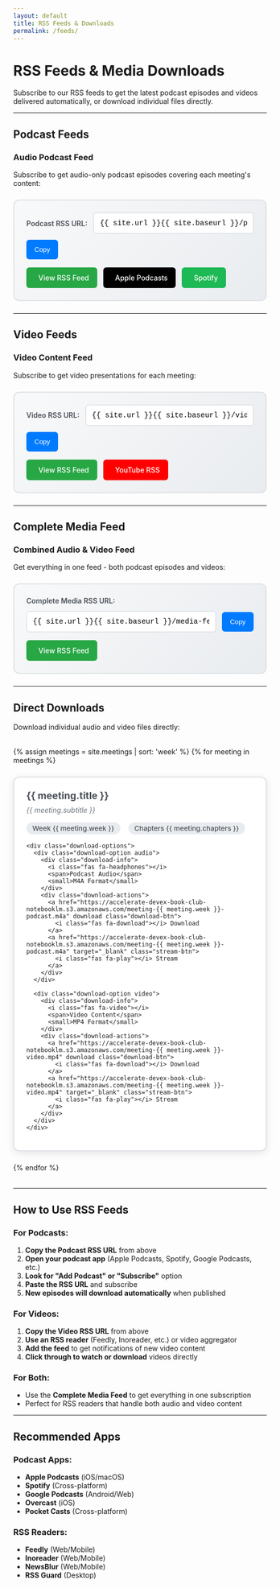 ```yaml
---
layout: default
title: RSS Feeds & Downloads
permalink: /feeds/
---
```


# <i class="fas fa-rss"></i> RSS Feeds & Media Downloads

Subscribe to our RSS feeds to get the latest podcast episodes and videos delivered automatically, or download individual files directly.

---

## <i class="fas fa-podcast"></i> Podcast Feeds

### Audio Podcast Feed

Subscribe to get audio-only podcast episodes covering each meeting's content:

<div class="feed-subscription-box">
  <div class="feed-url-container">
    <label for="podcast-feed-url">Podcast RSS URL:</label>
    <input type="text" id="podcast-feed-url" value="{{ site.url }}{{ site.baseurl }}/podcast.xml" readonly>
    <button type="button" onclick="copyToClipboard('podcast-feed-url')" class="copy-btn">
      <i class="fas fa-copy"></i> Copy
    </button>
  </div>
  
  <div class="feed-actions">
    <a href="{{ site.baseurl }}/podcast.xml" class="feed-link" target="_blank">
      <i class="fas fa-rss"></i> View RSS Feed
    </a>
    <a href="https://podcasts.apple.com/podcast/subscribe?url={{ site.url | url_encode }}{{ site.baseurl | url_encode }}/podcast.xml" class="subscribe-link apple" target="_blank">
      <i class="fab fa-apple"></i> Apple Podcasts
    </a>
    <a href="https://open.spotify.com/show/rss?url={{ site.url | url_encode }}{{ site.baseurl | url_encode }}/podcast.xml" class="subscribe-link spotify" target="_blank">
      <i class="fab fa-spotify"></i> Spotify
    </a>
  </div>
</div>

---

## <i class="fas fa-video"></i> Video Feeds

### Video Content Feed

Subscribe to get video presentations for each meeting:

<div class="feed-subscription-box">
  <div class="feed-url-container">
    <label for="video-feed-url">Video RSS URL:</label>
    <input type="text" id="video-feed-url" value="{{ site.url }}{{ site.baseurl }}/videos.xml" readonly>
    <button type="button" onclick="copyToClipboard('video-feed-url')" class="copy-btn">
      <i class="fas fa-copy"></i> Copy
    </button>
  </div>
  
  <div class="feed-actions">
    <a href="{{ site.baseurl }}/videos.xml" class="feed-link" target="_blank">
      <i class="fas fa-rss"></i> View RSS Feed
    </a>
    <a href="https://www.youtube.com/feed/rss?url={{ site.url | url_encode }}{{ site.baseurl | url_encode }}/videos.xml" class="subscribe-link youtube" target="_blank">
      <i class="fab fa-youtube"></i> YouTube RSS
    </a>
  </div>
</div>

---

## <i class="fas fa-download"></i> Complete Media Feed

### Combined Audio & Video Feed

Get everything in one feed - both podcast episodes and videos:

<div class="feed-subscription-box">
  <div class="feed-url-container">
    <label for="complete-feed-url">Complete Media RSS URL:</label>
    <input type="text" id="complete-feed-url" value="{{ site.url }}{{ site.baseurl }}/media-feed.xml" readonly>
    <button type="button" onclick="copyToClipboard('complete-feed-url')" class="copy-btn">
      <i class="fas fa-copy"></i> Copy
    </button>
  </div>
  
  <div class="feed-actions">
    <a href="{{ site.baseurl }}/media-feed.xml" class="feed-link" target="_blank">
      <i class="fas fa-rss"></i> View RSS Feed
    </a>
  </div>
</div>

---

## <i class="fas fa-cloud-download-alt"></i> Direct Downloads

Download individual audio and video files directly:

<div class="downloads-grid">
  {% assign meetings = site.meetings | sort: 'week' %}
  {% for meeting in meetings %}
  <div class="download-card">
    <div class="download-header">
      <h3>{{ meeting.title }}</h3>
      <p>{{ meeting.subtitle }}</p>
      <div class="meeting-meta">
        <span class="meeting-week">Week {{ meeting.week }}</span>
        <span class="meeting-chapters">Chapters {{ meeting.chapters }}</span>
      </div>
    </div>
    
    <div class="download-options">
      <div class="download-option audio">
        <div class="download-info">
          <i class="fas fa-headphones"></i>
          <span>Podcast Audio</span>
          <small>M4A Format</small>
        </div>
        <div class="download-actions">
          <a href="https://accelerate-devex-book-club-notebooklm.s3.amazonaws.com/meeting-{{ meeting.week }}-podcast.m4a" download class="download-btn">
            <i class="fas fa-download"></i> Download
          </a>
          <a href="https://accelerate-devex-book-club-notebooklm.s3.amazonaws.com/meeting-{{ meeting.week }}-podcast.m4a" target="_blank" class="stream-btn">
            <i class="fas fa-play"></i> Stream
          </a>
        </div>
      </div>
      
      <div class="download-option video">
        <div class="download-info">
          <i class="fas fa-video"></i>
          <span>Video Content</span>
          <small>MP4 Format</small>
        </div>
        <div class="download-actions">
          <a href="https://accelerate-devex-book-club-notebooklm.s3.amazonaws.com/meeting-{{ meeting.week }}-video.mp4" download class="download-btn">
            <i class="fas fa-download"></i> Download
          </a>
          <a href="https://accelerate-devex-book-club-notebooklm.s3.amazonaws.com/meeting-{{ meeting.week }}-video.mp4" target="_blank" class="stream-btn">
            <i class="fas fa-play"></i> Stream
          </a>
        </div>
      </div>
    </div>
  </div>
  {% endfor %}
</div>

---

## <i class="fas fa-question-circle"></i> How to Use RSS Feeds

### For Podcasts:

1. **Copy the Podcast RSS URL** from above
2. **Open your podcast app** (Apple Podcasts, Spotify, Google Podcasts, etc.)
3. **Look for "Add Podcast" or "Subscribe"** option
4. **Paste the RSS URL** and subscribe
5. **New episodes will download automatically** when published

### For Videos:

1. **Copy the Video RSS URL** from above
2. **Use an RSS reader** (Feedly, Inoreader, etc.) or video aggregator
3. **Add the feed** to get notifications of new video content
4. **Click through to watch or download** videos directly

### For Both:

- Use the **Complete Media Feed** to get everything in one subscription
- Perfect for RSS readers that handle both audio and video content

---

## <i class="fas fa-mobile-alt"></i> Recommended Apps

### Podcast Apps:

- **Apple Podcasts** (iOS/macOS)
- **Spotify** (Cross-platform)
- **Google Podcasts** (Android/Web)
- **Overcast** (iOS)
- **Pocket Casts** (Cross-platform)

### RSS Readers:

- **Feedly** (Web/Mobile)
- **Inoreader** (Web/Mobile)
- **NewsBlur** (Web/Mobile)
- **RSS Guard** (Desktop)

<style>
/* Feed Subscription Styling */
.feed-subscription-box {
  background: linear-gradient(135deg, #f8f9fa, #e9ecef);
  border: 2px solid #dee2e6;
  border-radius: 12px;
  padding: 1.5rem;
  margin: 1.5rem 0;
}

.feed-url-container {
  display: flex;
  align-items: center;
  gap: 0.75rem;
  margin-bottom: 1rem;
  flex-wrap: wrap;
}

.feed-url-container label {
  font-weight: 600;
  color: #495057;
  white-space: nowrap;
}

.feed-url-container input {
  flex: 1;
  padding: 0.75rem;
  border: 1px solid #ced4da;
  border-radius: 6px;
  font-family: 'Courier New', monospace;
  font-size: 0.9rem;
  background: white;
  min-width: 300px;
}

.copy-btn {
  background: #007bff;
  color: white;
  border: none;
  padding: 0.75rem 1rem;
  border-radius: 6px;
  cursor: pointer;
  transition: background 0.2s ease;
  white-space: nowrap;
}

.copy-btn:hover {
  background: #0056b3;
}

.feed-actions {
  display: flex;
  gap: 0.75rem;
  flex-wrap: wrap;
}

.feed-link, .subscribe-link {
  display: inline-flex;
  align-items: center;
  gap: 0.5rem;
  padding: 0.75rem 1rem;
  border-radius: 6px;
  text-decoration: none;
  font-weight: 500;
  transition: all 0.2s ease;
}

.feed-link {
  background: #28a745;
  color: white;
}

.feed-link:hover {
  background: #1e7e34;
  color: white;
}

.subscribe-link.apple {
  background: #000;
  color: white;
}

.subscribe-link.apple:hover {
  background: #333;
  color: white;
}

.subscribe-link.spotify {
  background: #1db954;
  color: white;
}

.subscribe-link.spotify:hover {
  background: #1ed760;
  color: white;
}

.subscribe-link.youtube {
  background: #ff0000;
  color: white;
}

.subscribe-link.youtube:hover {
  background: #cc0000;
  color: white;
}

/* Downloads Grid */
.downloads-grid {
  display: grid;
  grid-template-columns: repeat(auto-fit, minmax(400px, 1fr));
  gap: 1.5rem;
  margin: 2rem 0;
}

.download-card {
  background: white;
  border: 2px solid #dee2e6;
  border-radius: 12px;
  padding: 1.5rem;
  box-shadow: 0 4px 15px rgba(0, 0, 0, 0.1);
  transition: transform 0.2s ease, box-shadow 0.2s ease;
}

.download-card:hover {
  transform: translateY(-2px);
  box-shadow: 0 8px 25px rgba(0, 0, 0, 0.15);
}

.download-header h3 {
  margin: 0 0 0.5rem 0;
  color: #495057;
  font-size: 1.2rem;
}

.download-header p {
  margin: 0 0 1rem 0;
  color: #6c757d;
  font-style: italic;
}

.meeting-meta {
  display: flex;
  gap: 1rem;
  margin-bottom: 1rem;
}

.meeting-week, .meeting-chapters {
  background: #e9ecef;
  padding: 0.25rem 0.75rem;
  border-radius: 20px;
  font-size: 0.85rem;
  font-weight: 500;
  color: #495057;
}

.download-options {
  display: flex;
  flex-direction: column;
  gap: 1rem;
}

.download-option {
  display: flex;
  justify-content: space-between;
  align-items: center;
  padding: 1rem;
  border: 1px solid #dee2e6;
  border-radius: 8px;
  background: #f8f9fa;
}

.download-option.audio {
  border-left: 4px solid #28a745;
}

.download-option.video {
  border-left: 4px solid #dc3545;
}

.download-info {
  display: flex;
  align-items: center;
  gap: 0.75rem;
}

.download-info i {
  font-size: 1.2rem;
  color: #495057;
}

.download-info span {
  font-weight: 500;
  color: #495057;
}

.download-info small {
  color: #6c757d;
}

.download-actions {
  display: flex;
  gap: 0.5rem;
}

.download-btn, .stream-btn {
  display: inline-flex;
  align-items: center;
  gap: 0.5rem;
  padding: 0.5rem 1rem;
  border-radius: 6px;
  text-decoration: none;
  font-size: 0.9rem;
  font-weight: 500;
  transition: all 0.2s ease;
}

.download-btn {
  background: #007bff;
  color: white;
}

.download-btn:hover {
  background: #0056b3;
  color: white;
}

.stream-btn {
  background: #28a745;
  color: white;
}

.stream-btn:hover {
  background: #1e7e34;
  color: white;
}

/* Responsive Design */
@media (max-width: 768px) {
  .downloads-grid {
    grid-template-columns: 1fr;
  }
  
  .download-option {
    flex-direction: column;
    gap: 1rem;
    align-items: stretch;
  }
  
  .download-actions {
    justify-content: center;
  }
  
  .feed-url-container {
    flex-direction: column;
    align-items: stretch;
  }
  
  .feed-url-container input {
    min-width: auto;
  }
  
  .feed-actions {
    justify-content: center;
  }
}

/* Copy to clipboard feedback */
.copy-btn.copied {
  background: #28a745;
}

.copy-btn.copied::after {
  content: " ✓";
}
</style>

<script>
function copyToClipboard(elementId) {
  const input = document.getElementById(elementId);
  const button = input.nextElementSibling;
  
  input.select();
  input.setSelectionRange(0, 99999); // For mobile devices
  
  try {
    document.execCommand('copy');
    button.classList.add('copied');
    button.innerHTML = '<i class="fas fa-check"></i> Copied!';
    
    setTimeout(() => {
      button.classList.remove('copied');
      button.innerHTML = '<i class="fas fa-copy"></i> Copy';
    }, 2000);
  } catch (err) {
    console.error('Failed to copy: ', err);
    // Fallback for modern browsers
    navigator.clipboard.writeText(input.value).then(() => {
      button.classList.add('copied');
      button.innerHTML = '<i class="fas fa-check"></i> Copied!';
      
      setTimeout(() => {
        button.classList.remove('copied');
        button.innerHTML = '<i class="fas fa-copy"></i> Copy';
      }, 2000);
    });
  }
}
</script>
